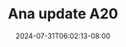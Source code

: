 --- 
title: "Ana update A20"
description: "nonton   Ana update A20 tiktok   terbaru"
date: 2024-07-31T06:02:13-08:00
file_code: "8ukhbf3rm1ps"
draft: false
cover: "pna29v5z0xqiwgnl.jpg"
tags: ["Ana", "update", "bokep-indo", "bokep-viral", "bokep-ig"]
length: 69
fld_id: "1482777"
foldername: "Ana update"
categories: ["Ana update"]
views: 0
---
